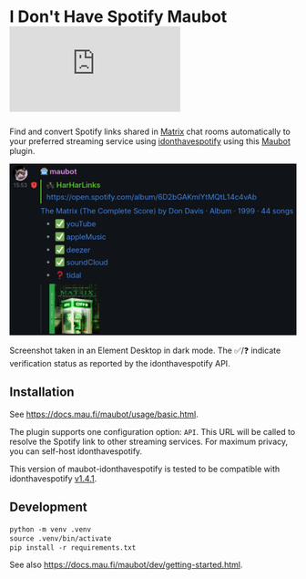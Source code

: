 <!--
SPDX-FileCopyrightText: 2024 HarHarLinks <2803622+HarHarLinks@users.noreply.github.com>

SPDX-License-Identifier: MIT
-->

# I Don't Have Spotify Maubot [![Matrix](https://img.shields.io/matrix/maubot-idonthavespotify:matrix.org?logo=matrix&label=chat&server_fqdn=matrix.org&style=for-the-badge)](https://matrix.to/#/#maubot-idonthavespotify:matrix.org)

Find and convert Spotify links shared in [Matrix](https://matrix.org) chat rooms automatically to your preferred streaming service using [idonthavespotify](https://github.com/sjdonado/idonthavespotify) using this [Maubot](https://mau.bot) plugin.

![Screenshot of the bot in action. It replies to a message containing a spotify link with alternative links to YouTube, Apple Music, deezer, Soundcloud, and Tidal.](./example.png)

Screenshot taken in an Element Desktop in dark mode.
The ✅/❓ indicate verification status as reported by the idonthavespotify API.

## Installation

See <https://docs.mau.fi/maubot/usage/basic.html>.

The plugin supports one configuration option: `API`.
This URL will be called to resolve the Spotify link to other streaming services.
For maximum privacy, you can self-host idonthavespotify.

This version of maubot-idonthavespotify is tested to be compatible with idonthavespotify [v1.4.1](https://github.com/sjdonado/idonthavespotify/releases).

## Development

```
python -m venv .venv
source .venv/bin/activate
pip install -r requirements.txt
```

See also <https://docs.mau.fi/maubot/dev/getting-started.html>.
